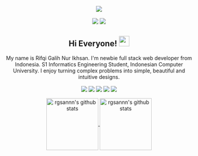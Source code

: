 <p align='center'>
  
  <a href="https://github.com/rgsannn/">
     <img align="center" src="https://github.com/rgsannn/rgsannn/assets/72956930/3a367118-314c-44c7-9a72-79d895dfcb18" />
  </a>
  <br>
  <br>
  <a href="https://github.com/rgsannn?tab=followers"><img src="https://img.shields.io/github/followers/rgsannn?style=social" /></a>
  <a href="http://twitter.com/rgsannn"><img src="https://img.shields.io/twitter/follow/rgsannn?style=social" /></a>
 
  <h2 align='center'> Hi Everyone! <img src="https://media.giphy.com/media/hvRJCLFzcasrR4ia7z/giphy.gif" width="28"></h2>
  <p align="center">
    My name is Rifqi Galih Nur Ikhsan. I'm newbie full stack web developer from Indonesia. S1 Informatics Engineering Student, Indonesian Computer University. I enjoy turning complex problems into simple, beautiful and intuitive designs.
  </p>

</p>

<p align='center'>
  
  <img align="center" src="https://img.shields.io/badge/JavaScript-Intermediate-yellow" />
  <img align="center" src="https://img.shields.io/badge/PHP-Intermediate-lightblue" />
  <img align="center" src="https://img.shields.io/badge/Bootstrap-Expert-purple" />
  <img align="center" src="https://img.shields.io/badge/Laravel-Intermediate-red" />
  <img align="center" src="https://img.shields.io/badge/TailwindCSS-Intermediate-blue" />
  <br>
  <br>
  <a href="https://github.com/rgsannn/">
    <img align="center" height="140px" src="https://github-readme-stats.vercel.app/api/top-langs/?username=rgsannn&layout=compact&title_color=8B64FF&theme=dracula" alt="rgsannn's github stats"/>
  </a>
  <a href="https://github.com/rgsannn/">
    <img align="center" height="140px" src="https://github-readme-stats.vercel.app/api?username=rgsannn&hide=issues&count_private=true&show_icons=true&title_color=8B64FF&icon_color=8B64FF&theme=dracula" alt="rgsannn's github stats" />
  </a>
  
</p>

<!---
![readmebox](https://github.com/rgsannn/rgsannn/assets/72956930/3a367118-314c-44c7-9a72-79d895dfcb18)

![JavaScript](https://img.shields.io/badge/JavaScript-Intermediate-yellow)
![PHP](https://img.shields.io/badge/PHP-Intermediate-lightblue)
![Bootstrap](https://img.shields.io/badge/Bootstrap-Expert-purple)
![Laravel](https://img.shields.io/badge/Laravel-Intermediate-red)
![Tailwind CSS](https://img.shields.io/badge/TailwindCSS-Intermediate-blue)

## Hi Everyone 👋
My name is Rifqi Galih Nur Ikhsan. I'm newbie full stack web developer from Indonesia. S1 Informatics Engineering Student, Indonesian Computer University. I enjoy turning complex problems into simple, beautiful and intuitive designs.

## About Me
- 👋 Hi, I’m **Rifqi Galih Nur Ikhsan**
- 👀 I’m interested in **Web Developer**
- 🌱 I’m currently learning **Full Stack Web Developer** And speak **English**
- 😄 I'm natively speak **Indonesian**.
- 🍎 Beginner mindset (**Open To Learning**)
- 📫 How to reach me at my instagram [@rgsannn](https://www.instagram.com/rgsannn)
- ⚙️ I use daily <code>.php</code> <code>.js</code> <code>.html</code> <code>.css</code> <code>.scss</code>

## Socials
<a href="https://github.com/rgsannn?tab=followers"><img src="https://img.shields.io/github/followers/rgsannn?style=social" /></a>
<a href="http://twitter.com/rgsannn"><img src="https://img.shields.io/twitter/follow/rgsannn?style=social" /></a>

## GitHub Stats

<img align="center" src="https://github-readme-stats.vercel.app/api?username=rgsannn&count_private=true&include_all_commits=true&show_icons=true&title_color=007bff&text_color=e7e7e7&icon_color=007bff&bg_color=171c28" />

![Top Langs](https://github-readme-stats.vercel.app/api/top-langs/?username=rgsannn&layout=compact&title_color=007bff&text_color=e7e7e7&icon_color=007bff&bg_color=171c28)
-->
